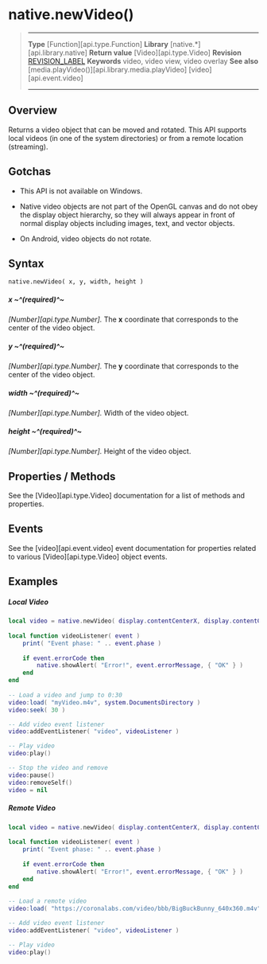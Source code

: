 
# native.newVideo()

> --------------------- ------------------------------------------------------------------------------------------
> __Type__              [Function][api.type.Function]
> __Library__           [native.*][api.library.native]
> __Return value__      [Video][api.type.Video]
> __Revision__          [REVISION_LABEL](REVISION_URL)
> __Keywords__          video, video view, video overlay
> __See also__          [media.playVideo()][api.library.media.playVideo]
>						[video][api.event.video]
> --------------------- ------------------------------------------------------------------------------------------


## Overview

Returns a video object that can be moved and rotated. This API supports local videos (in&nbsp;one of the system directories) or from a remote location (streaming).

## Gotchas

* This API is not available on Windows.

* Native video objects are not part of the OpenGL canvas and do not obey the display object hierarchy, so they will always appear in front of normal display objects including images, text, and vector objects.

* On Android, video objects do not rotate.


## Syntax

	native.newVideo( x, y, width, height )

##### x ~^(required)^~
_[Number][api.type.Number]._ The __x__ coordinate that corresponds to the center of the video object.

##### y ~^(required)^~
_[Number][api.type.Number]._ The __y__ coordinate that corresponds to the center of the video object.

##### width ~^(required)^~
_[Number][api.type.Number]._ Width of the video object.

##### height ~^(required)^~
_[Number][api.type.Number]._ Height of the video object.


## Properties / Methods

See the [Video][api.type.Video] documentation for a list of methods and properties.


## Events

See the [video][api.event.video] event documentation for properties related to various [Video][api.type.Video] object events.


## Examples

##### Local Video

`````lua
local video = native.newVideo( display.contentCenterX, display.contentCenterY, 320, 480 )
 
local function videoListener( event )
    print( "Event phase: " .. event.phase )
 
    if event.errorCode then
        native.showAlert( "Error!", event.errorMessage, { "OK" } )
    end
end
 
-- Load a video and jump to 0:30
video:load( "myVideo.m4v", system.DocumentsDirectory )
video:seek( 30 )

-- Add video event listener 
video:addEventListener( "video", videoListener )

-- Play video
video:play()

-- Stop the video and remove
video:pause()
video:removeSelf()
video = nil
`````

##### Remote Video

`````lua
local video = native.newVideo( display.contentCenterX, display.contentCenterY, 640, 360 )
 
local function videoListener( event )
    print( "Event phase: " .. event.phase )
 
    if event.errorCode then
        native.showAlert( "Error!", event.errorMessage, { "OK" } )
    end
end
 
-- Load a remote video
video:load( "https://coronalabs.com/video/bbb/BigBuckBunny_640x360.m4v", media.RemoteSource )

-- Add video event listener 
video:addEventListener( "video", videoListener )

-- Play video
video:play()
`````
